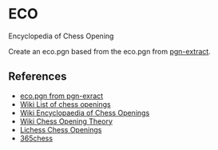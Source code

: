 # ECO
Encyclopedia of Chess Opening

Create an eco.pgn based from the eco.pgn from [pgn-extract](https://www.cs.kent.ac.uk/people/staff/djb/pgn-extract/).

## References
* [eco.pgn from pgn-exract](https://www.cs.kent.ac.uk/people/staff/djb/pgn-extract/)  
* [Wiki List of chess openings](https://en.wikipedia.org/wiki/List_of_chess_openings)  
* [Wiki Encyclopaedia of Chess Openings](https://en.wikipedia.org/wiki/Encyclopaedia_of_Chess_Openings)  
* [Wiki Chess Opening Theory](https://en.wikibooks.org/wiki/Chess_Opening_Theory)  
* [Lichess Chess Openings](https://github.com/lichess-org/chess-openings) 
* [365chess](https://www.365chess.com/opening.php) 
